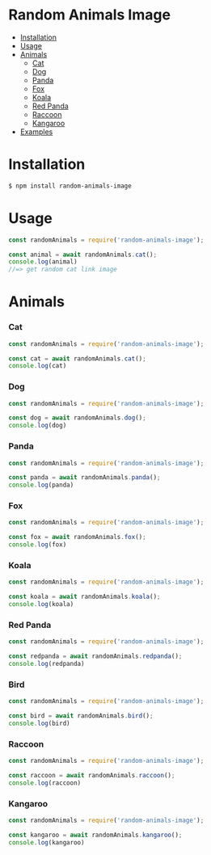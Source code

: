 # Random Animals Image

- [Installation](#installation)
- [Usage](#usage)
- [Animals](#animals)
    - [Cat](#cat)
    - [Dog](#dog)
    - [Panda](#panda)
    - [Fox](#fox)
    - [Koala](#koala)
    - [Red Panda](#red-panda)
    - [Raccoon](#raccoon)
    - [Kangaroo](#kangaroo)
- [Examples](https://github.com/UnTanukii/random-animals-image/tree/main/examples)


# Installation

```sh
$ npm install random-animals-image
```

# Usage 

```js
const randomAnimals = require('random-animals-image');

const animal = await randomAnimals.cat();
console.log(animal)
//=> get random cat link image
```

# Animals

### Cat
```js
const randomAnimals = require('random-animals-image');

const cat = await randomAnimals.cat();
console.log(cat)
```

### Dog
```js
const randomAnimals = require('random-animals-image');

const dog = await randomAnimals.dog();
console.log(dog)
```

### Panda
```js
const randomAnimals = require('random-animals-image');

const panda = await randomAnimals.panda();
console.log(panda)
```

### Fox
```js
const randomAnimals = require('random-animals-image');

const fox = await randomAnimals.fox();
console.log(fox)
```

### Koala
```js
const randomAnimals = require('random-animals-image');

const koala = await randomAnimals.koala();
console.log(koala)
```

### Red Panda
```js
const randomAnimals = require('random-animals-image');

const redpanda = await randomAnimals.redpanda();
console.log(redpanda)
```

### Bird
```js
const randomAnimals = require('random-animals-image');

const bird = await randomAnimals.bird();
console.log(bird)
```

### Raccoon
```js
const randomAnimals = require('random-animals-image');

const raccoon = await randomAnimals.raccoon();
console.log(raccoon)
```

### Kangaroo
```js
const randomAnimals = require('random-animals-image');

const kangaroo = await randomAnimals.kangaroo();
console.log(kangaroo)
```